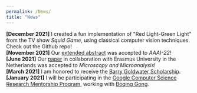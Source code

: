 ```yaml
---
permalink: /News/
title: "News"
---
```

**[December 2021]** I created a fun implementation of "Red Light-Green Light" from the TV show *Squid Game*, using classical computer vision techniques. Check out the Github repo! <br>
**[November 2021]** Our [extended abstract](https://arxiv.org/abs/2111.00116) was accepted to *AAAI-22*! <br>
**[June 2021]** Our [paper](https://www.cambridge.org/core/journals/microscopy-and-microanalysis/article/abs/early-upper-aerodigestive-tract-cancer-detection-using-electron-microscopy-to-reveal-chromatin-packing-alterations-in-buccal-mucosa-cells/C9AC18A1D01863A8A55F3CC9AE6F9113) in collaboration with Erasmus University in the Netherlands was accepted to *Microscopy and Microanalysis*! <br>
**[March 2021]** I am honored to receive the [Barry Goldwater Scholarship](https://news.northwestern.edu/stories/2021/04/goldwater-scholarships). <br>
**[January 2021]** I will be participating in the [Google Computer Science Research Mentorship Program](https://research.google/outreach/csrmp/), working with [Boqing Gong](http://boqinggong.info/). <br>


